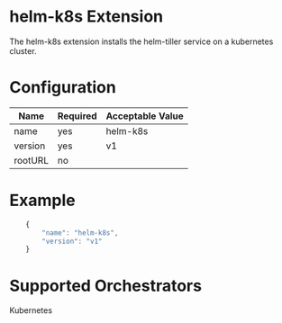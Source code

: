 # helm-k8s Extension

The helm-k8s extension installs the helm-tiller service on a kubernetes cluster.

# Configuration
|Name|Required|Acceptable Value|
|---|---|---|
|name|yes|helm-k8s|
|version|yes|v1|
|rootURL|no||

# Example
``` javascript
    { 
        "name": "helm-k8s", 
        "version": "v1" 
    }
```

# Supported Orchestrators
Kubernetes